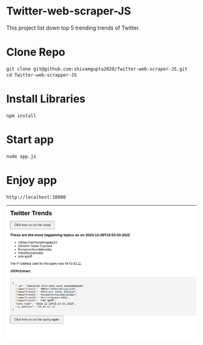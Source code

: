 # Twitter-web-scraper-JS

This project list down top 5 trending trends of Twitter.

# Clone Repo
```
git clone git@github.com:shivamgupta2020/Twitter-web-scraper-JS.git
cd Twitter-web-scrapper-JS
```
# Install Libraries
```
npm install
```
# Start app
```
node app.js
```
# Enjoy app 
```
http://localhost:10000
```

![Screenshot](/screenshot.png)